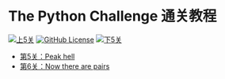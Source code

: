 # The Python Challenge 通关教程

[![上5关](https://img.shields.io/badge/-上5关-blue?style=flat-square)](../Part1)
[![GitHub License](https://img.shields.io/github/license/Dragon1573/PyChallenge-Tips?color=important&label=Licence&style=flat-square)](https://github.com/Dragon1573/PyChallenge-Tips/blob/master/LICENSE)
[![下5关](https://img.shields.io/badge/-下5关-blue?style=flat-square)](../Part3)

- [第5关：Peak hell](https://nbviewer.jupyter.org/github/Dragon1573/PyChallenge-Tips/blob/master/src/Part2/Quiz5.ipynb)
- [第6关：Now there are pairs](https://nbviewer.jupyter.org/github/Dragon1573/PyChallenge-Tips/blob/master/src/Part2/Quiz6.ipynb)
